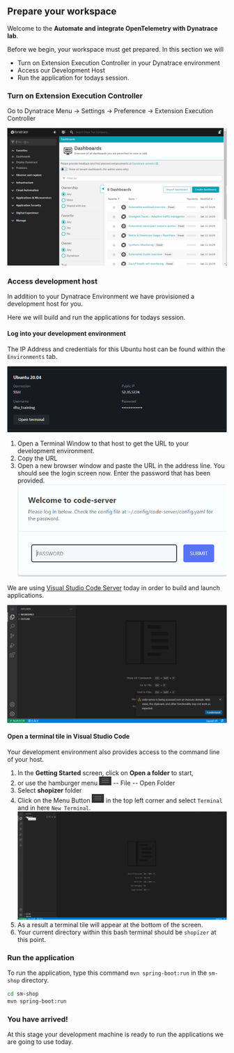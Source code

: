 ## Prepare your workspace

Welcome to the **Automate and integrate OpenTelemetry with Dynatrace lab**.

Before we begin, your workspace must get prepared. In this section we will

- Turn on Extension Execution Controller in your Dynatrace environment
- Access our Development Host
- Run the application for todays session.

### Turn on Extension Execution Controller

Go to Dynatrace Menu -> Settings -> Preference -> Extension Execution Controller

![Development Machine](../../assets/images/01-Settings-ECC.gif)

### Access development host

In addition to your Dynatrace Environment we have provisioned a development host for you.

Here we will build and run the applications for todays session.

#### Log into your development environment

The IP Address and credentials for this Ubuntu host can be found within the `Environments` tab.

![Development Machine](../../assets/images/01-ubuntu.png)

1. Open a Terminal Window to that host to get the URL to your development environment.
2. Copy the URL
3. Open a new browser window and paste the URL in the address line. You should see the login screen now. Enter the password that has been provided.
   ![Code Server Login](../../assets/images/01-code-server-login.png)

We are using <a href="https://github.com/coder/code-server" target="_blank">Visual Studio Code Server</a> today in order to build and launch applications.

![Code Server Login](../../assets/images/01-vs-code-first.png)

#### Open a terminal tile in Visual Studio Code
Your development environment also provides access to the command line of your host.

1. In the **Getting Started** screen, click on **Open a folder** to start,
1. or use the hamburger menu ![New Terminal](../../assets/images/01-menu-button.png) -- File -- Open Folder
1. Select **shopizer** folder
1. Click on the Menu Button ![New Terminal](../../assets/images/01-menu-button.png) in the top left corner and select `Terminal` and in here `New Terminal`.
   ![New Terminal](../../assets/images/01-new-terminal.gif)
1. As a result a terminal tile will appear at the bottom of the screen.
1. Your current directory within this bash terminal should be `shopizer` at this point.

### Run the application

To run the application, type this command `mvn spring-boot:run` in the `sm-shop` directory.

```bash
cd sm-shop
mvn spring-boot:run
```

### You have arrived!

At this stage your development machine is ready to run the applications we are going to use today.